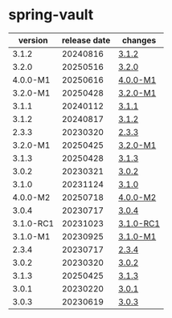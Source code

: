 # spring-vault	


|version|release date|changes|
|---|---|---|
|3.1.2|20240816|[3.1.2](./3.1.2-20240816.md)|
|3.2.0|20250516|[3.2.0](./3.2.0-20250516.md)|
|4.0.0-M1|20250616|[4.0.0-M1](./4.0.0-M1-20250616.md)|
|3.2.0-M1|20250428|[3.2.0-M1](./3.2.0-M1-20250428.md)|
|3.1.1|20240112|[3.1.1](./3.1.1-20240112.md)|
|3.1.2|20240817|[3.1.2](./3.1.2-20240817.md)|
|2.3.3|20230320|[2.3.3](./2.3.3-20230320.md)|
|3.2.0-M1|20250425|[3.2.0-M1](./3.2.0-M1-20250425.md)|
|3.1.3|20250428|[3.1.3](./3.1.3-20250428.md)|
|3.0.2|20230321|[3.0.2](./3.0.2-20230321.md)|
|3.1.0|20231124|[3.1.0](./3.1.0-20231124.md)|
|4.0.0-M2|20250718|[4.0.0-M2](./4.0.0-M2-20250718.md)|
|3.0.4|20230717|[3.0.4](./3.0.4-20230717.md)|
|3.1.0-RC1|20231023|[3.1.0-RC1](./3.1.0-RC1-20231023.md)|
|3.1.0-M1|20230925|[3.1.0-M1](./3.1.0-M1-20230925.md)|
|2.3.4|20230717|[2.3.4](./2.3.4-20230717.md)|
|3.0.2|20230320|[3.0.2](./3.0.2-20230320.md)|
|3.1.3|20250425|[3.1.3](./3.1.3-20250425.md)|
|3.0.1|20230220|[3.0.1](./3.0.1-20230220.md)|
|3.0.3|20230619|[3.0.3](./3.0.3-20230619.md)|
